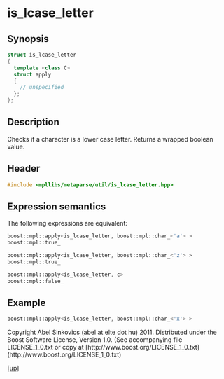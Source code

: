 # is_lcase_letter

## Synopsis

```cpp
struct is_lcase_letter
{
  template <class C>
  struct apply
  {
    // unspecified
  };
};
```

## Description

Checks if a character is a lower case letter. Returns a wrapped boolean value.

## Header

```cpp
#include <mpllibs/metaparse/util/is_lcase_letter.hpp>
```

## Expression semantics

The following expressions are equivalent:

```cpp
boost::mpl::apply<is_lcase_letter, boost::mpl::char_<'a'> >
boost::mpl::true_
```

```cpp
boost::mpl::apply<is_lcase_letter, boost::mpl::char_<'z'> >
boost::mpl::true_
```

```cpp
boost::mpl::apply<is_lcase_letter, c>
boost::mpl::false_
```

## Example

```cpp
boost::mpl::apply<is_lcase_letter, boost::mpl::char_<'x'> >
```

<p class="copyright">
Copyright Abel Sinkovics (abel at elte dot hu) 2011.
Distributed under the Boost Software License, Version 1.0.
(See accompanying file LICENSE_1_0.txt or copy at
[http://www.boost.org/LICENSE_1_0.txt](http://www.boost.org/LICENSE_1_0.txt)
</p>

[[up]](reference.html)


